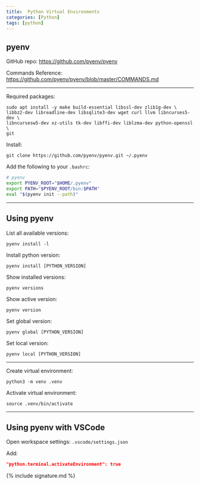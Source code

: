 ```yaml
---
title:  Python Virtual Environments
categories: [Python]
tags: [python]
---
```


## pyenv

GitHub repo:
<a href="https://github.com/pyenv/pyenv" target="_blank">https://github.com/pyenv/pyenv</a>

Commands Reference:
<a href="https://github.com/pyenv/pyenv/blob/master/COMMANDS.md" target="_blank">https://github.com/pyenv/pyenv/blob/master/COMMANDS.md</a>

---

Required packages:
```terminal
sudo apt install -y make build-essential libssl-dev zlib1g-dev \
libbz2-dev libreadline-dev libsqlite3-dev wget curl llvm libncurses5-dev \
libncursesw5-dev xz-utils tk-dev libffi-dev liblzma-dev python-openssl \
git
```

Install:
```terminal
git clone https://github.com/pyenv/pyenv.git ~/.pyenv
```

Add the following to your `.bashrc`:
```sh
# pyenv
export PYENV_ROOT="$HOME/.pyenv"
export PATH="$PYENV_ROOT/bin:$PATH"
eval "$(pyenv init --path)"
```

---

## Using pyenv

List all available versions:
```terminal
pyenv install -l
```

Install python version:
```terminal
pyenv install [PYTHON_VERSION]
```

Show installed versions:
```terminal
pyenv versions
```

Show active version:
```terminal
pyenv version
```

Set global version:
```terminal
pyenv global [PYTHON_VERSION]
```

Set local version:
```terminal
pyenv local [PYTHON_VERSION]
```

---

Create virtual environment:
```terminal
python3 -m venv .venv
```

Activate virtual environment:
```terminal
source .venv/bin/activate
```

---

## Using pyenv with VSCode

Open workspace settings:
`.vscode/settings.json`

Add:
```json
"python.terminal.activateEnvironment": true
```

{% include signature.md %}